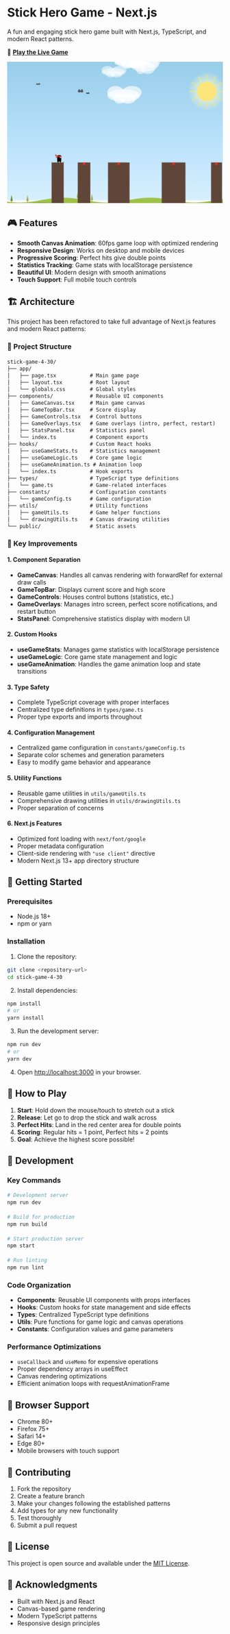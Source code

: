 # Stick Hero Game - Next.js

A fun and engaging stick hero game built with Next.js, TypeScript, and modern React patterns.

🚀 [**Play the Live Game**](https://stick-game-zeta.vercel.app/)

![Stick Hero Game Screenshot](./ss.png)

## 🎮 Features

- **Smooth Canvas Animation**: 60fps game loop with optimized rendering
- **Responsive Design**: Works on desktop and mobile devices
- **Progressive Scoring**: Perfect hits give double points
- **Statistics Tracking**: Game stats with localStorage persistence
- **Beautiful UI**: Modern design with smooth animations
- **Touch Support**: Full mobile touch controls

## 🏗️ Architecture

This project has been refactored to take full advantage of Next.js features and modern React patterns:

### 📁 Project Structure

```
stick-game-4-30/
├── app/
│   ├── page.tsx           # Main game page
│   ├── layout.tsx         # Root layout
│   └── globals.css        # Global styles
├── components/            # Reusable UI components
│   ├── GameCanvas.tsx     # Main game canvas
│   ├── GameTopBar.tsx     # Score display
│   ├── GameControls.tsx   # Control buttons
│   ├── GameOverlays.tsx   # Game overlays (intro, perfect, restart)
│   ├── StatsPanel.tsx     # Statistics panel
│   └── index.ts           # Component exports
├── hooks/                 # Custom React hooks
│   ├── useGameStats.ts    # Statistics management
│   ├── useGameLogic.ts    # Core game logic
│   ├── useGameAnimation.ts # Animation loop
│   └── index.ts           # Hook exports
├── types/                 # TypeScript type definitions
│   └── game.ts            # Game-related interfaces
├── constants/             # Configuration constants
│   └── gameConfig.ts      # Game configuration
├── utils/                 # Utility functions
│   ├── gameUtils.ts       # Game helper functions
│   └── drawingUtils.ts    # Canvas drawing utilities
└── public/                # Static assets
```

### 🔧 Key Improvements

#### **1. Component Separation**

- **GameCanvas**: Handles all canvas rendering with forwardRef for external draw calls
- **GameTopBar**: Displays current score and high score
- **GameControls**: Houses control buttons (statistics, etc.)
- **GameOverlays**: Manages intro screen, perfect score notifications, and restart button
- **StatsPanel**: Comprehensive statistics display with modern UI

#### **2. Custom Hooks**

- **useGameStats**: Manages game statistics with localStorage persistence
- **useGameLogic**: Core game state management and logic
- **useGameAnimation**: Handles the game animation loop and state transitions

#### **3. Type Safety**

- Complete TypeScript coverage with proper interfaces
- Centralized type definitions in `types/game.ts`
- Proper type exports and imports throughout

#### **4. Configuration Management**

- Centralized game configuration in `constants/gameConfig.ts`
- Separate color schemes and generation parameters
- Easy to modify game behavior and appearance

#### **5. Utility Functions**

- Reusable game utilities in `utils/gameUtils.ts`
- Comprehensive drawing utilities in `utils/drawingUtils.ts`
- Proper separation of concerns

#### **6. Next.js Features**

- Optimized font loading with `next/font/google`
- Proper metadata configuration
- Client-side rendering with `"use client"` directive
- Modern Next.js 13+ app directory structure

## 🚀 Getting Started

### Prerequisites

- Node.js 18+
- npm or yarn

### Installation

1. Clone the repository:

```bash
git clone <repository-url>
cd stick-game-4-30
```

2. Install dependencies:

```bash
npm install
# or
yarn install
```

3. Run the development server:

```bash
npm run dev
# or
yarn dev
```

4. Open [http://localhost:3000](http://localhost:3000) in your browser.

## 🎯 How to Play

1. **Start**: Hold down the mouse/touch to stretch out a stick
2. **Release**: Let go to drop the stick and walk across
3. **Perfect Hits**: Land in the red center area for double points
4. **Scoring**: Regular hits = 1 point, Perfect hits = 2 points
5. **Goal**: Achieve the highest score possible!

## 🔧 Development

### Key Commands

```bash
# Development server
npm run dev

# Build for production
npm run build

# Start production server
npm start

# Run linting
npm run lint
```

### Code Organization

- **Components**: Reusable UI components with props interfaces
- **Hooks**: Custom hooks for state management and side effects
- **Types**: Centralized TypeScript type definitions
- **Utils**: Pure functions for game logic and canvas operations
- **Constants**: Configuration values and game parameters

### Performance Optimizations

- `useCallback` and `useMemo` for expensive operations
- Proper dependency arrays in useEffect
- Canvas rendering optimizations
- Efficient animation loops with requestAnimationFrame

## 📱 Browser Support

- Chrome 80+
- Firefox 75+
- Safari 14+
- Edge 80+
- Mobile browsers with touch support

## 🤝 Contributing

1. Fork the repository
2. Create a feature branch
3. Make your changes following the established patterns
4. Add types for any new functionality
5. Test thoroughly
6. Submit a pull request

## 📄 License

This project is open source and available under the [MIT License](LICENSE).

## 🎨 Acknowledgments

- Built with Next.js and React
- Canvas-based game rendering
- Modern TypeScript patterns
- Responsive design principles
